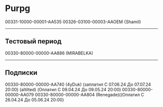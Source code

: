 # Purpg
00331-10000-00001-AA535
00326-03100-00003-AAOEM {Shamil}

-------
Тестовый период 
-------
00330-80000-00000-AA886 (MIRABELKA)


-------
Подписки
-------
00330-80000-00000-AA740 (4yDuk) (заплатил C 07.06.24 До 07.07.24  20:00) 
 (altilted) (Оплатил C 09.04.24 До 09.05.24  20:00) 
00330-80000-00000-AA079
00330-80000-00000-AA804
(Renegade)((Оплатил C 26.04.24 До 05.06.24  20:00)


